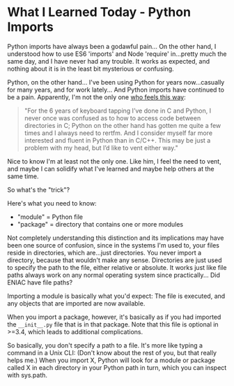 # What I Learned Today - Python Imports

Python imports have always been a godawful pain... On the other hand, I
understood how to use ES6 'imports' and Node 'require' in...pretty much the same
day, and I have never had any trouble. It works as expected, and nothing about
it is in the least bit mysterious or confusing.

Python, on the other hand... I've been using Python for years now...casually for
many years, and for work lately... And Python imports have continued to be a
pain. Apparently, I'm not the only one
[who feels this way](https://uberpython.wordpress.com/2011/09/01/import-complex-or-complicated/):

> "For the 6 years of keyboard tapping I’ve done in C and Python, I never once
> was confused as to how to access code between directories in C; Python on the
> other hand has gotten me quite a few times and I always need to rertfm. And I
> consider myself far more interested and fluent in Python than in C/C++. This
> may be just a problem with my head, but I’d like to vent either way."

Nice to know I'm at least not the only one. Like him, I feel the need to vent,
and maybe I can solidify what I've learned and maybe help others at the same
time.

So what's the "trick"?

Here's what you need to know:

- "module" = Python file
- "package" = directory that contains one or more modules

Not completely understanding this distinction and its implications may have been
one source of confusion, since in the systems I'm used to, your files reside in
directories, which are...just directories. You never import a directory, because
that wouldn't make any sense. Directories are just used to specify the path to
the file, either relative or absolute. It works just like file paths always work
on any normal operating system since practically... Did ENIAC have file paths?

Importing a module is basically what you'd expect: The file is executed, and any
objects that are imported are now available.

When you import a package, however, it's basically as if you had imported the
`__init__.py` file that is in that package. Note that this file is optional
in >=3.4, which leads to additional complications.

So basically, you don't specify a path to a file. It's more like typing a
command in a Unix CLI: (Don't know about the rest of you, but that really helps
me.) When you import X, Python will look for a module or package called X in
each directory in your Python path in turn, which you can inspect with sys.path.
